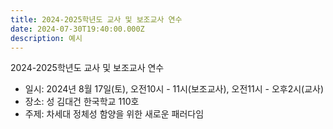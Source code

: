 ```yaml
---
title: 2024-2025학년도 교사 및 보조교사 연수
date: 2024-07-30T19:40:00.000Z
description: 예시
---
```

2024-2025학년도 교사 및 보조교사 연수

* 일시: 2024년 8월 17일(토), 오전10시 - 11시(보조교사), 오전11시 - 오후2시(교사)
* 장소: 성 김대건 한국학교 110호
* 주제: 차세대 정체성 함양을 위한 새로운 패러다임
